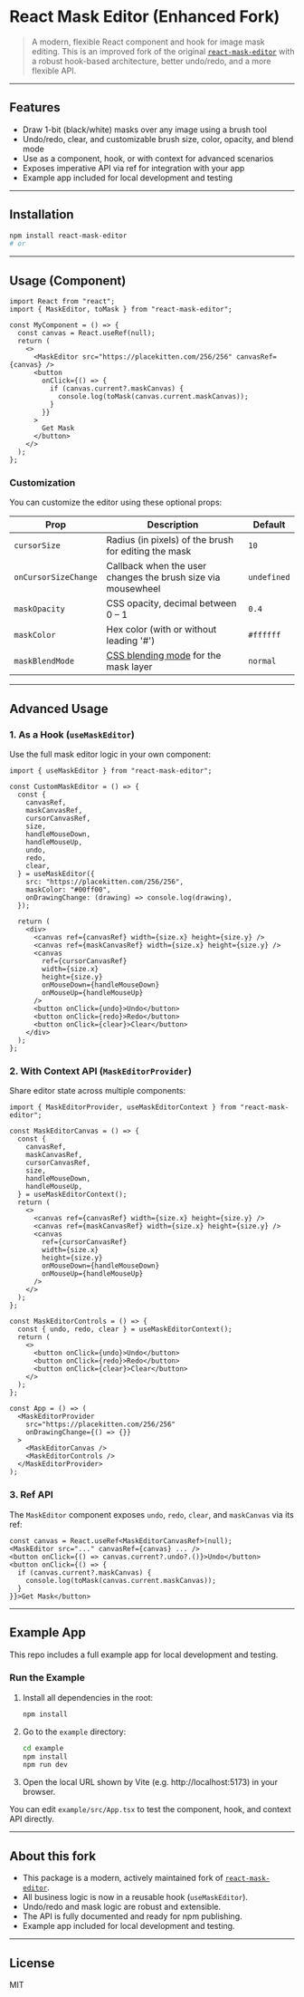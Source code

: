 # React Mask Editor (Enhanced Fork)

> A modern, flexible React component and hook for image mask editing. This is an improved fork of the original [`react-mask-editor`](https://www.npmjs.com/package/react-mask-editor) with a robust hook-based architecture, better undo/redo, and a more flexible API.

---

## Features

- Draw 1-bit (black/white) masks over any image using a brush tool
- Undo/redo, clear, and customizable brush size, color, opacity, and blend mode
- Use as a component, hook, or with context for advanced scenarios
- Exposes imperative API via ref for integration with your app
- Example app included for local development and testing

---

## Installation

```bash
npm install react-mask-editor
# or

```

---

## Usage (Component)

```tsx
import React from "react";
import { MaskEditor, toMask } from "react-mask-editor";

const MyComponent = () => {
  const canvas = React.useRef(null);
  return (
    <>
      <MaskEditor src="https://placekitten.com/256/256" canvasRef={canvas} />
      <button
        onClick={() => {
          if (canvas.current?.maskCanvas) {
            console.log(toMask(canvas.current.maskCanvas));
          }
        }}
      >
        Get Mask
      </button>
    </>
  );
};
```

### Customization

You can customize the editor using these optional props:

| Prop                 | Description                                                                                         | Default     |
| -------------------- | --------------------------------------------------------------------------------------------------- | ----------- |
| `cursorSize`         | Radius (in pixels) of the brush for editing the mask                                                | `10`        |
| `onCursorSizeChange` | Callback when the user changes the brush size via mousewheel                                        | `undefined` |
| `maskOpacity`        | CSS opacity, decimal between 0 – 1                                                                  | `0.4`       |
| `maskColor`          | Hex color (with or without leading '#')                                                             | `#ffffff`   |
| `maskBlendMode`      | [CSS blending mode](https://developer.mozilla.org/en-US/docs/Web/CSS/blend-mode) for the mask layer | `normal`    |

---

## Advanced Usage

### 1. As a Hook (`useMaskEditor`)

Use the full mask editor logic in your own component:

```tsx
import { useMaskEditor } from "react-mask-editor";

const CustomMaskEditor = () => {
  const {
    canvasRef,
    maskCanvasRef,
    cursorCanvasRef,
    size,
    handleMouseDown,
    handleMouseUp,
    undo,
    redo,
    clear,
  } = useMaskEditor({
    src: "https://placekitten.com/256/256",
    maskColor: "#00ff00",
    onDrawingChange: (drawing) => console.log(drawing),
  });

  return (
    <div>
      <canvas ref={canvasRef} width={size.x} height={size.y} />
      <canvas ref={maskCanvasRef} width={size.x} height={size.y} />
      <canvas
        ref={cursorCanvasRef}
        width={size.x}
        height={size.y}
        onMouseDown={handleMouseDown}
        onMouseUp={handleMouseUp}
      />
      <button onClick={undo}>Undo</button>
      <button onClick={redo}>Redo</button>
      <button onClick={clear}>Clear</button>
    </div>
  );
};
```

### 2. With Context API (`MaskEditorProvider`)

Share editor state across multiple components:

```tsx
import { MaskEditorProvider, useMaskEditorContext } from "react-mask-editor";

const MaskEditorCanvas = () => {
  const {
    canvasRef,
    maskCanvasRef,
    cursorCanvasRef,
    size,
    handleMouseDown,
    handleMouseUp,
  } = useMaskEditorContext();
  return (
    <>
      <canvas ref={canvasRef} width={size.x} height={size.y} />
      <canvas ref={maskCanvasRef} width={size.x} height={size.y} />
      <canvas
        ref={cursorCanvasRef}
        width={size.x}
        height={size.y}
        onMouseDown={handleMouseDown}
        onMouseUp={handleMouseUp}
      />
    </>
  );
};

const MaskEditorControls = () => {
  const { undo, redo, clear } = useMaskEditorContext();
  return (
    <>
      <button onClick={undo}>Undo</button>
      <button onClick={redo}>Redo</button>
      <button onClick={clear}>Clear</button>
    </>
  );
};

const App = () => (
  <MaskEditorProvider
    src="https://placekitten.com/256/256"
    onDrawingChange={() => {}}
  >
    <MaskEditorCanvas />
    <MaskEditorControls />
  </MaskEditorProvider>
);
```

### 3. Ref API

The `MaskEditor` component exposes `undo`, `redo`, `clear`, and `maskCanvas` via its ref:

```tsx
const canvas = React.useRef<MaskEditorCanvasRef>(null);
<MaskEditor src="..." canvasRef={canvas} ... />
<button onClick={() => canvas.current?.undo?.()}>Undo</button>
<button onClick={() => {
  if (canvas.current?.maskCanvas) {
    console.log(toMask(canvas.current.maskCanvas));
  }
}}>Get Mask</button>
```

---

## Example App

This repo includes a full example app for local development and testing.

### Run the Example

1. Install all dependencies in the root:
   ```bash
   npm install
   ```
2. Go to the `example` directory:
   ```bash
   cd example
   npm install
   npm run dev
   ```
3. Open the local URL shown by Vite (e.g. http://localhost:5173) in your browser.

You can edit `example/src/App.tsx` to test the component, hook, and context API directly.

---

## About this fork

- This package is a modern, actively maintained fork of [`react-mask-editor`](https://www.npmjs.com/package/react-mask-editor).
- All business logic is now in a reusable hook (`useMaskEditor`).
- Undo/redo and mask logic are robust and extensible.
- The API is fully documented and ready for npm publishing.
- Example app included for local development and testing.

---

## License

MIT
